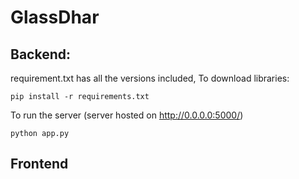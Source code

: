 # GlassDhar

## Backend:

requirement.txt has all the versions included, To download libraries:
```
pip install -r requirements.txt
```

To run the server (server hosted on http://0.0.0.0:5000/)
```
python app.py
```

## Frontend
